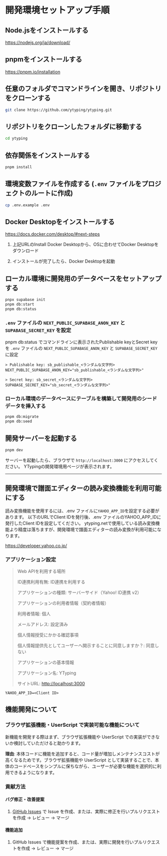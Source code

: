 # 開発環境セットアップ手順

## Node.jsをインストールする

<https://nodejs.org/ja/download/>

## pnpmをインストールする

<https://pnpm.io/installation>

## 任意のフォルダでコマンドラインを開き、リポジトリをクローンする

```bash
git clone https://github.com/ytyping/ytyping.git
```

## リポジトリをクローンしたフォルダに移動する

```bash
cd ytyping
```

## 依存関係をインストールする

```bash
pnpm install
```

## 環境変数ファイルを作成する (`.env` ファイルをプロジェクトのルートに作成)

```bash
cp .env.example .env
```

## Docker Desktopをインストールする

<https://docs.docker.com/desktop/#next-steps>

1. 上記URLのInstall Docker Desktopから、OSに合わせてDocker Desktopをダウンロード

2. インストールが完了したら、Docker Desktopを起動

## ローカル環境に開発用のデータベースをセットアップする

```bash
pnpx supabase init
pnpm db:start
pnpm db:status
```

### `.env` ファイルの `NEXT_PUBLIC_SUPABASE_ANON_KEY` と `SUPABASE_SECRET_KEY` を設定

pnpm db:status でコマンドラインに表示されたPublishable keyとSecret keyを `.env` ファイルの `NEXT_PUBLIC_SUPABASE_ANON_KEY` と `SUPABASE_SECRET_KEY` に設定

```code
> Publishable key: sb_publishable_<ランダムな文字列>
NEXT_PUBLIC_SUPABASE_ANON_KEY="sb_publishable_<ランダムな文字列>"

> Secret key: sb_secret_<ランダムな文字列>
SUPABASE_SECRET_KEY="sb_secret_<ランダムな文字列>"
```

### ローカル環境のデータベースにテーブルを構築して開発用のシードデータを挿入する

```bash
pnpm db:migrate
pnpm db:seed
```

## 開発サーバーを起動する

```bash
pnpm dev
```

サーバーを起動したら、ブラウザで `http://localhost:3000` にアクセスしてください。
YTypingの開発環境用ページが表示されます。

------------------------------------------------------------------------------------------------------------------

## 開発環境で譜面エディターの読み変換機能を利用可能にする

読み変換機能を使用するには、.env ファイルに`YAHOO_APP_ID`を設定する必要があります。
以下のURLでClient IDを発行後、.env ファイルのYAHOO_APP_IDに発行したClient IDを設定してください。
ytyping.netで使用している読み変換機能より精度は落ちますが、開発環境で譜面エディターの読み変換が利用可能になります。

<https://developer.yahoo.co.jp/>

### アプリケーション設定

> Web APIを利用する場所
>
> ID連携利用有無: ID連携を利用する
>
> アプリケーションの種類: サーバーサイド（Yahoo! ID連携 v2）
>
> アプリケーションの利用者情報（契約者情報）
>
> 利用者情報: 個人
>
> メールアドレス: 設定済み
>
> 個人情報授受にかかる確認事項
>
> 個人情報提供先としてユーザーへ開示することに同意しますか？: 同意しない
>
> アプリケーションの基本情報
>
> アプリケーション名: YTyping
>
> サイトURL: <http://localhost:3000>

```code
YAHOO_APP_ID=<Client ID>
```

## 機能開発について

### ブラウザ拡張機能・UserScript で実装可能な機能について

新機能を開発する際はまず、ブラウザ拡張機能や UserScript での実装ができないか検討していただけると助かります。

**理由**: 本体コードに機能を追加すると、コード量が増加しメンテナンスコストが高くなるためです。ブラウザ拡張機能や UserScript として実装することで、本体のコードベースをシンプルに保ちながら、ユーザーが必要な機能を選択的に利用できるようになります。

### 貢献方法

#### バグ修正・改善提案

1. [GitHub Issues](https://github.com/ytyping/ytyping/issues) で Issue を作成、または、実際に修正を行いプルリクエストを作成 → レビュー → マージ

#### 機能追加

1. GitHub Issues で機能提案を作成、または、実際に開発を行いプルリクエストを作成 → レビュー → マージ
